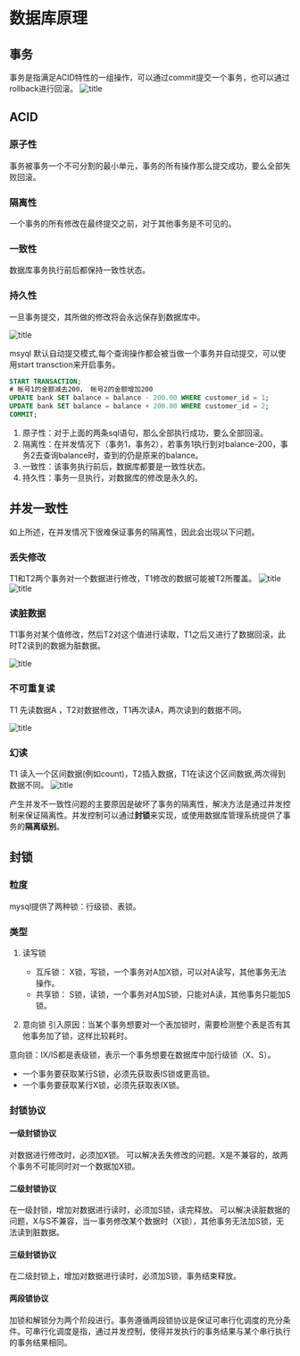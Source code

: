 # 数据库原理

## 事务
事务是指满足ACID特性的一组操作，可以通过commit提交一个事务，也可以通过rollback进行回滚。
![title](https://raw.githubusercontent.com/pallcard/noteImg/master/noteImg/2020/03/28/1585378969945-1585378970021.png)

## ACID
### 原子性
事务被事务一个不可分割的最小单元，事务的所有操作那么提交成功，要么全部失败回滚。
### 隔离性
一个事务的所有修改在最终提交之前，对于其他事务是不可见的。
### 一致性
数据库事务执行前后都保持一致性状态。
### 持久性
一旦事务提交，其所做的修改将会永远保存到数据库中。

![title](https://raw.githubusercontent.com/pallcard/noteImg/master/noteImg/2020/03/28/1585379828786-1585379828787.png)

msyql 默认自动提交模式,每个查询操作都会被当做一个事务并自动提交，可以使用start transction来开启事务。
```sql
START TRANSACTION;
# 帐号1的金额减去200， 帐号2的金额增加200
UPDATE bank SET balance = balance - 200.00 WHERE customer_id = 1;
UPDATE bank SET balance = balance + 200.00 WHERE customer_id = 2;
COMMIT;
```
1. 原子性：对于上面的两条sql语句，那么全部执行成功，要么全部回滚。
2. 隔离性：在并发情况下（事务1，事务2），若事务1执行到对balance-200，事务2去查询balance时，查到的仍是原来的balance。
3. 一致性：该事务执行前后，数据库都要是一致性状态。
4. 持久性：事务一旦执行，对数据库的修改是永久的。

## 并发一致性
如上所述，在并发情况下很难保证事务的隔离性，因此会出现以下问题。
### 丢失修改
T1和T2两个事务对一个数据进行修改，T1修改的数据可能被T2所覆盖。
![title](https://raw.githubusercontent.com/pallcard/noteImg/master/noteImg/2020/03/28/1585381362038-1585381362039.png)![title](https://raw.githubusercontent.com/pallcard/noteImg/master/noteImg/2020/03/28/1585381221535-1585381221539.png)

### 读脏数据
T1事务对某个值修改，然后T2对这个值进行读取，T1之后又进行了数据回滚，此时T2读到的数据为脏数据。

![title](https://raw.githubusercontent.com/pallcard/noteImg/master/noteImg/2020/03/28/1585381648109-1585381648112.png)

### 不可重复读
T1 先读数据A ，T2对数据修改，T1再次读A，两次读到的数据不同。

![title](https://raw.githubusercontent.com/pallcard/noteImg/master/noteImg/2020/03/28/1585381970288-1585381970291.png)

### 幻读
T1 读入一个区间数据(例如count)，T2插入数据，T1在读这个区间数据,两次得到数据不同。
![title](https://raw.githubusercontent.com/pallcard/noteImg/master/noteImg/2020/03/28/1585382269858-1585382269987.png)

产生并发不一致性问题的主要原因是破坏了事务的隔离性，解决方法是通过并发控制来保证隔离性。并发控制可以通过**封锁**来实现，或使用数据库管理系统提供了事务的**隔离级别**。

## 封锁

### 粒度 
mysql提供了两种锁：行级锁、表锁。

### 类型
1. 读写锁
    * 互斥锁： X锁，写锁，一个事务对A加X锁，可以对A读写，其他事务无法操作。
    * 共享锁： S锁，读锁，一个事务对A加S锁，只能对A读，其他事务只能加S锁。

2. 意向锁
引入原因：当某个事务想要对一个表加锁时，需要检测整个表是否有其他事务加了锁，这样比较耗时。

意向锁：IX/IS都是表级锁，表示一个事务想要在数据库中加行级锁（X、S）。

* 一个事务要获取某行S锁，必须先获取表IS锁或更高锁。
* 一个事务要获取某行X锁，必须先获取表IX锁。

### 封锁协议

#### 一级封锁协议

对数据进行修改时，必须加X锁。
可以解决丢失修改的问题。X是不兼容的，故两个事务不可能同时对一个数据加X锁。

#### 二级封锁协议
在一级封锁，增加对数据进行读时，必须加S锁，读完释放。
可以解决读脏数据的问题，X与S不兼容，当一事务修改某个数据时（X锁），其他事务无法加S锁，无法读到脏数据。

#### 三级封锁协议
在二级封锁上，增加对数据进行读时，必须加S锁，事务结束释放。


#### 两段锁协议
加锁和解锁分为两个阶段进行。事务遵循两段锁协议是保证可串行化调度的充分条件。可串行化调度是指，通过并发控制，使得并发执行的事务结果与某个串行执行的事务结果相同。






